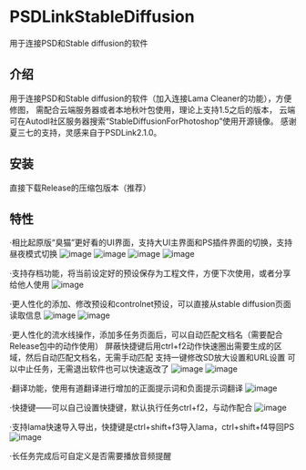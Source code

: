 # PSDLinkStableDiffusion
用于连接PSD和Stable diffusion的软件

</div>

## 介绍

用于连接PSD和Stable diffusion的软件（加入连接Lama Cleaner的功能），方便修图，
需配合云端服务器或者本地秋叶包使用，理论上支持1.5之后的版本，
云端可在Autodl社区服务器搜索“StableDiffusionForPhotoshop”使用开源镜像。
感谢夏三七的支持，灵感来自于PSDLink2.1.0。


##  安装

直接下载Release的压缩包版本（推荐）

## 特性

·相比起原版“臭猫”更好看的UI界面，支持大UI主界面和PS插件界面的切换，支持昼夜模式切换
![image](https://github.com/xi-yue-233/PSDLinkStableDiffusion/assets/58218656/4e154181-608c-4c33-be68-02a55fb8c287)
![image](https://github.com/xi-yue-233/PSDLinkStableDiffusion/assets/58218656/fa527010-b3a9-4df5-aff7-9171865e30af)
![image](https://github.com/xi-yue-233/PSDLinkStableDiffusion/assets/58218656/9fad38b6-7de9-4732-a330-d23388f680b9)
![image](https://github.com/xi-yue-233/PSDLinkStableDiffusion/assets/58218656/1114bd6c-6c30-444d-9085-eaaf1f7e781f)

·支持存档功能，将当前设定好的预设保存为工程文件，方便下次使用，或者分享给他人使用
![image](https://github.com/xi-yue-233/PSDLinkStableDiffusion/assets/58218656/e9ecd08e-2802-4f87-88f9-e94e3fc72421)

·更人性化的添加、修改预设和controlnet预设，可以直接从stable diffusion页面读取信息
![image](https://github.com/xi-yue-233/PSDLinkStableDiffusion/assets/58218656/6ed84af5-c3a8-4103-96af-bdfd550a88db)
![image](https://github.com/xi-yue-233/PSDLinkStableDiffusion/assets/58218656/752c8e88-749d-4cdc-b289-294242b3459b)

·更人性化的流水线操作，添加多任务页面后，可以自动匹配文档名（需要配合Release包中的动作使用）
 屏蔽快捷键后用ctrl+f2动作快速圈出需要生成的区域，然后自动匹配文档名，无需手动匹配
 支持一键修改SD放大设置和URL设置
 可以中止任务，无需退出软件也可以快速返改了
![image](https://github.com/xi-yue-233/PSDLinkStableDiffusion/assets/58218656/44aa4da6-6f49-41e2-a0b2-246921832d93)
![image](https://github.com/xi-yue-233/PSDLinkStableDiffusion/assets/58218656/ca255bc5-694c-49e9-be93-8705dc6d0052)

·翻译功能，使用有道翻译进行增加的正面提示词和负面提示词翻译
![image](https://github.com/xi-yue-233/PSDLinkStableDiffusion/assets/58218656/642951dd-3401-4063-b3ec-73310fb3a268)

·快捷键——可以自己设置快捷键，默认执行任务ctrl+f2，与动作配合
![image](https://github.com/xi-yue-233/PSDLinkStableDiffusion/assets/58218656/c07141fc-2367-431b-9d0b-264401afc0de)

·支持lama快速导入导出，快捷键是ctrl+shift+f3导入lama，ctrl+shift+f4导回PS
![image](https://github.com/xi-yue-233/PSDLinkStableDiffusion/assets/58218656/c520d30a-b79e-4b6e-a947-e9fc683742cb)

·长任务完成后可自定义是否需要播放音频提醒





